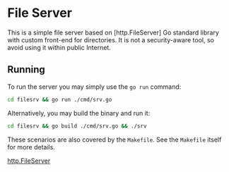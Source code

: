 # File Server

This is a simple file server based on [http.FileServer] Go standard library with
custom front-end for directories.  It is not a security-aware tool, so avoid
using it within public Internet.

## Running

To run the server you may simply use the `go run` command:

```sh
cd filesrv && go run ./cmd/srv.go
```

Alternatively, you may build the binary and run it:

```sh
cd filesrv && go build ./cmd/srv.go && ./srv
```

These scenarios are also covered by the `Makefile`.  See the `Makefile` itself
for more details.

[http.FileServer](https://pkg.go.dev/net/http#FileServer)
